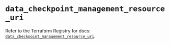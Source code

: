 # `data_checkpoint_management_resource_uri`

Refer to the Terraform Registry for docs: [`data_checkpoint_management_resource_uri`](https://registry.terraform.io/providers/checkpointsw/checkpoint/2.11.0/docs/data-sources/management_resource_uri).
